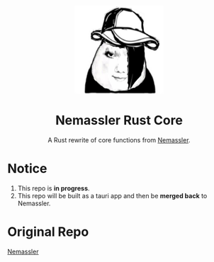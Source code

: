 <p align="center">
  <img src="./.github/nmsl.png" width="200" height="200"/>
</p>

<h1 align="center">Nemassler Rust Core</h1>
<p align="center">
  A Rust rewrite of core functions from <a href="https://github.com/Vincent-the-gamer/Nemassler" target="_blank">Nemassler</a>.
</p>

# Notice
1. This repo is **in progress**.
2. This repo will be built as a tauri app and then be **merged back** to Nemassler.

# Original Repo
[Nemassler](https://github.com/Vincent-the-gamer/Nemassler)